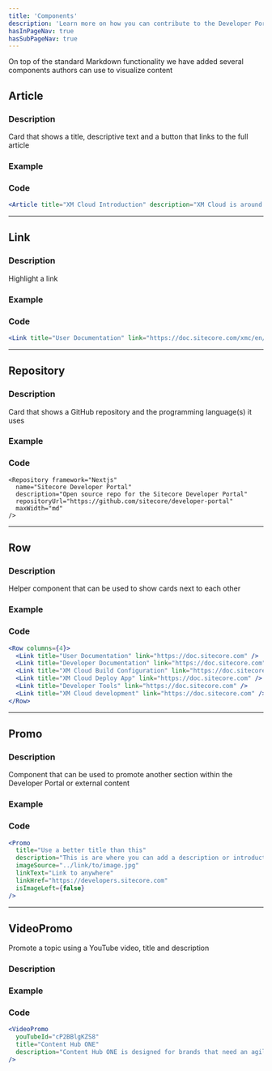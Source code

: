 ```yaml
---
title: 'Components'
description: 'Learn more on how you can contribute to the Developer Portal'
hasInPageNav: true
hasSubPageNav: true
---
```


On top of the standard Markdown functionality we have added several components authors can use to visualize content

## Article

### Description

Card that shows a title, descriptive text and a button that links to the full article

### Example

<Article 
  title="XM Cloud Introduction" 
  description="XM Cloud is around the corner. But what is XM Cloud? 
    What does it include? And how can you prepare for it?" 
  link="/learn/getting-started/xm-cloud-introduction"
  maxWidth="sm" />

### Code

```jsx
<Article title="XM Cloud Introduction" description="XM Cloud is around the corner. But what is XM Cloud? What does it include? And how can you prepare for it?" link="/learn/getting-started/xm-cloud-introduction" maxWidth="sm" />
```

---

## Link

### Description

Highlight a link

### Example

<Link title="User Documentation" link="https://doc.sitecore.com/xmc/en/users/xm-cloud/index-en.html"  maxWidth="sm" />

### Code

```jsx
<Link title="User Documentation" link="https://doc.sitecore.com/xmc/en/users/xm-cloud/index-en.html" maxWidth="sm" />
```

---

## Repository

### Description

Card that shows a GitHub repository and the programming language(s) it uses

### Example

<Repository framework="Nextjs" 
  name="Sitecore Developer Portal" 
  description="Open source repo for the Sitecore Developer Portal (https://developers.sitecore.com)" 
  repositoryUrl="https://github.com/sitecore/developer-portal"
  maxWidth="md"
/>

### Code

```react
<Repository framework="Nextjs"
  name="Sitecore Developer Portal"
  description="Open source repo for the Sitecore Developer Portal"
  repositoryUrl="https://github.com/sitecore/developer-portal"
  maxWidth="md"
/>
```

---

## Row

### Description

Helper component that can be used to show cards next to each other

### Example

<Row columns={4}>
<Link title="User Documentation" link="https://doc.sitecore.com/xmc/en/users/xm-cloud/index-en.html" />
<Link title="Developer Documentation" link="https://doc.sitecore.com/xmc/en/developers/xm-cloud/index-en.html" />
<Link title="XM Cloud Build Configuration" link="https://doc.sitecore.com/xmc/en/developers/xm-cloud/the-xm-cloud-build-configuration.html" />
<Link title="XM Cloud Deploy App" link="https://doc.sitecore.com/xmc/en/developers/xm-cloud/xm-cloud-deploy-app.html" />
<Link title="Developer Tools" link="https://doc.sitecore.com/xmc/en/developers/xm-cloud/developer-tools.html" />
<Link title="XM Cloud development" link="https://doc.sitecore.com/xmc/en/developers/xm-cloud/xm-cloud-development.html" />
</Row>

### Code

```jsx
<Row columns={4}>
  <Link title="User Documentation" link="https://doc.sitecore.com" />
  <Link title="Developer Documentation" link="https://doc.sitecore.com" />
  <Link title="XM Cloud Build Configuration" link="https://doc.sitecore.com" />
  <Link title="XM Cloud Deploy App" link="https://doc.sitecore.com" />
  <Link title="Developer Tools" link="https://doc.sitecore.com" />
  <Link title="XM Cloud development" link="https://doc.sitecore.com" />
</Row>
```

---

## Promo

### Description

Component that can be used to promote another section within the Developer Portal or external content

### Example

<Promo
  title="Use a better title than this"
  description="This is are where you can add a description or introduction text"
  imageSource="https://delivery-sitecore.sitecorecontenthub.cloud/api/public/content/f469fddd60064d0ca8be64f4be6d621c?v=cc750acc"
  linkText="Link to anywhere"
  linkHref="https://developers.sitecore.com" isImageLeft={true}
/>

### Code

```jsx
<Promo
  title="Use a better title than this"
  description="This is are where you can add a description or introduction text"
  imageSource="../link/to/image.jpg"
  linkText="Link to anywhere"
  linkHref="https://developers.sitecore.com"
  isImageLeft={false}
/>
```

---

## VideoPromo

Promote a topic using a YouTube video, title and description

### Description

### Example

<VideoPromo youTubeId="cP2BBlgKZS8" title="Content Hub ONE" description="Content Hub ONE is designed for brands that need an agile headless CMS to support quickly evolving experiences targeting multiple channels. With Content Hub ONE marketers can deliver consistency across touchpoints while maintaining the content in one central location." />

### Code

```jsx
<VideoPromo
  youTubeId="cP2BBlgKZS8"
  title="Content Hub ONE"
  description="Content Hub ONE is designed for brands that need an agile headless CMS to support quickly evolving experiences targeting multiple channels. With Content Hub ONE marketers can deliver consistency across touchpoints while maintaining the content in one central location."
/>
```
